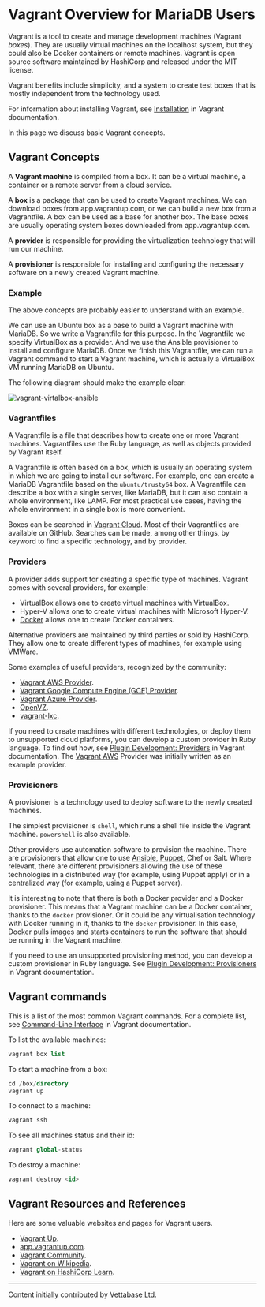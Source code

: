 # Vagrant Overview for MariaDB Users

Vagrant is a tool to create and manage development machines (Vagrant <em>boxes</em>).  They are usually virtual machines on the localhost system, but they could also be Docker containers or remote machines. Vagrant is open source software maintained by HashiCorp and released under the MIT license.

Vagrant benefits include simplicity, and a system to create test boxes that is mostly independent from the technology used.

For information about installing Vagrant, see [Installation](https://www.vagrantup.com/docs/installation) in Vagrant documentation.

In this page we discuss basic Vagrant concepts.

## Vagrant Concepts

A <strong>Vagrant machine</strong> is compiled from a box. It can be a virtual machine, a container or a remote server from a cloud service.

A <strong>box</strong> is a package that can be used to create Vagrant machines. We can download boxes from app.vagrantup.com, or we can build a new box from a Vagrantfile. A box can be used as a base for another box. The base boxes are usually operating system boxes downloaded from app.vagrantup.com.

A <strong>provider</strong> is responsible for providing the virtualization technology that will run our machine.

A <strong>provisioner</strong> is responsible for installing and configuring the necessary software on a newly created Vagrant machine.

### Example

The above concepts are probably easier to understand with an example.

We can use an Ubuntu box as a base to build a Vagrant machine with MariaDB. So we write a Vagrantfile for this purpose. In the Vagrantfile we specify VirtualBox as a provider. And we use the Ansible provisioner to install and configure MariaDB. Once we finish this Vagrantfile, we can run a Vagrant command to start a Vagrant machine, which is actually a VirtualBox VM running MariaDB on Ubuntu.

The following diagram should make the example clear:

<img src="/kb/en/vagrant-overview-for-mariadb-users/+image/vagrant-virtalbox-ansible" alt="vagrant-virtalbox-ansible" title="vagrant-virtalbox-ansible">

### Vagrantfiles

A Vagrantfile is a file that describes how to create one or more Vagrant machines. Vagrantfiles use the Ruby language, as well as objects provided by Vagrant itself.

A Vagrantfile is often based on a box, which is usually an operating system in which we are going to install our software. For example, one can create a MariaDB Vagrantfile based on the `ubuntu/trusty64` box. A Vagrantfile can describe a box with a single server, like MariaDB, but it can also contain a whole environment, like LAMP. For most practical use cases, having the whole environment in a single box is more convenient.

Boxes can be searched in [Vagrant Cloud](https://app.vagrantup.com/boxes/search). Most of their Vagrantfiles are available on GitHub. Searches can be made, among other things, by keyword to find a specific technology, and by provider.

### Providers

A provider adds support for creating a specific type of machines. Vagrant comes with several providers, for example:

- VirtualBox allows one to create virtual machines with VirtualBox.
- Hyper-V allows one to create virtual machines with Microsoft Hyper-V.
- [Docker](/mariadb-administration/getting-installing-and-upgrading-mariadb/binary-packages/automated-mariadb-deployment-and-administration/docker-and-mariadb/) allows one to create Docker containers.

Alternative providers are maintained by third parties or sold by HashiCorp. They allow one to create different types of machines, for example using VMWare.

Some examples of useful providers, recognized by the community:

- [Vagrant AWS Provider](https://github.com/mitchellh/vagrant-aws).
- [Vagrant Google Compute Engine (GCE) Provider](https://github.com/mitchellh/vagrant-google).
- [Vagrant Azure Provider](https://github.com/Azure/vagrant-azure).
- [OpenVZ](https://app.vagrantup.com/OpenVZ).
- [vagrant-lxc](https://github.com/fgrehm/vagrant-lxc).

If you need to create machines with different technologies, or deploy them to unsupported cloud platforms, you can develop a custom provider in Ruby language. To find out how, see [Plugin Development: Providers](https://www.vagrantup.com/docs/plugins/providers) in Vagrant documentation. The [Vagrant AWS](https://github.com/mitchellh/vagrant-aws) Provider was initially written as an example provider.

### Provisioners

A provisioner is a technology used to deploy software to the newly created machines.

The simplest provisioner is `shell`, which runs a shell file inside the Vagrant machine. `powershell` is also available.

Other providers use automation software to provision the machine. There are provisioners that allow one to use [Ansible](/mariadb-administration/getting-installing-and-upgrading-mariadb/binary-packages/automated-mariadb-deployment-and-administration/ansible-and-mariadb/), [Puppet](/kb/en/automated-mariadb-deployment-and-administration-puppet-and-mariadb/), Chef or Salt. Where relevant, there are different provisioners allowing the use of these technologies in a distributed way (for example, using Puppet apply) or in a centralized way (for example, using a Puppet server).

It is interesting to note that there is both a Docker provider and a Docker provisioner. This means that a Vagrant machine can be a Docker container, thanks to the `docker` provisioner. Or it could be any virtualisation technology with Docker running in it, thanks to the `docker` provisioner. In this case, Docker pulls images and starts containers to run the software that should be running in the Vagrant machine.

If you need to use an unsupported provisioning method, you can develop a custom provisioner in Ruby language. See [Plugin Development: Provisioners](https://www.vagrantup.com/docs/plugins/provisioners) in Vagrant documentation.

## Vagrant commands

This is a list of the most common Vagrant commands. For a complete list, see [Command-Line Interface](https://www.vagrantup.com/docs/cli) in Vagrant documentation.

To list the available machines:

```sql
vagrant box list
```

To start a machine from a box:

```sql
cd /box/directory
vagrant up
```

To connect to a machine:

```sql
vagrant ssh
```

To see all machines status and their id:

```sql
vagrant global-status
```

To destroy a machine:

```sql
vagrant destroy <id>
```

## Vagrant Resources and References

Here are some valuable websites and pages for Vagrant users.

- [Vagrant Up](https://www.vagrantup.com/).
- [app.vagrantup.com](https://app.vagrantup.com/).
- [Vagrant Community](https://www.vagrantup.com/community).
- [Vagrant on Wikipedia](https://en.wikipedia.org/wiki/Vagrant_(software)).
- [Vagrant on HashiCorp Learn](https://learn.hashicorp.com/vagrant).

---

Content initially contributed by [Vettabase Ltd](https://vettabase.com/).